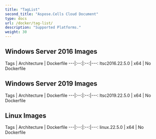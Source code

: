 ```yaml
---
title: "TagList"
second_title: "Aspose.Cells Cloud Document"
type: docs
url: /docker/tag-list/
description: "Supported Platforms."
weight: 30
---
```


## Windows Server 2016 Images ##

Tags |	Architecture | Dockerfile 
---|:--:|:--:|---:
ltsc2016.22.5.0 | x64   | No Dockerfile


## Windows Server 2019 Images ##

Tags |	Architecture | Dockerfile 
---|:--:|:--:|---:
ltsc2019.22.5.0 | x64   | No Dockerfile


## Linux Images ##

Tags |	Architecture | Dockerfile 
---|:--:|:--:|---:
linux.22.5.0 | x64   | No Dockerfile
